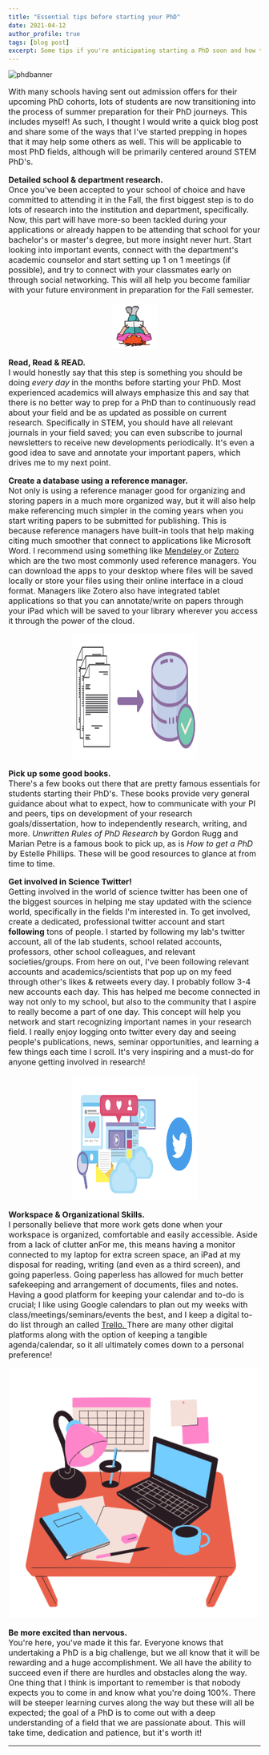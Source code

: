```yaml
---
title: "Essential tips before starting your PhD"
date: 2021-04-12
author_profile: true
tags: [blog post]
excerpt: Some tips if you're anticipating starting a PhD soon and how to (help) become prepared for the journey that lies ahead!
---
```

<img src="/images/gradbanner.png" alt="phdbanner" class = "center">

<p style="font-size:16px"> With many schools having sent out admission offers for their upcoming PhD cohorts, lots of students are now transitioning into the process of summer preparation for their PhD journeys. This includes myself! As such, I thought I would write a quick blog post and share some of the ways that I've started prepping in hopes that it may help some others as well. This will be applicable to most PhD fields, although will be primarily centered around STEM PhD's. </p>

<p style="font-size:16px"><b>Detailed school & department research.</b> <br>
Once you've been accepted to your school of choice and have committed to attending it in the Fall, the first biggest step is to do lots of research into the institution and department, specifically. Now, this part will have more-so been tackled during your applications or already happen to be attending that school for your bachelor's or master's degree, but more insight never hurt. Start looking into important events, connect with the department's academic counselor and start setting up 1 on 1 meetings (if possible), and try to connect with your classmates early on through social networking. This will all help you become familiar with your future environment in preparation for the Fall semester. </p>

<center><img src="/images/read2.png" alt="read2" width="90" height="90"></center>

<p style="font-size:16px"><b>Read, Read & READ.</b> <br>
I would honestly say that this step is something you should be doing <i> every day </i> in the months before starting your PhD. Most experienced academics will always emphasize this and say that there is no better way to prep for a PhD than to continuously read about your field and be as updated as possible on current research. Specifically in STEM, you should have all relevant journals in your field saved; you can even subscribe to journal newsletters to receive new developments periodically. It's even a good idea to save and annotate your important papers, which drives me to my next point. </p>

<p style="font-size:16px"><b>Create a database using a reference manager.</b> <br>
Not only is using a reference manager good for organizing and storing papers in a much more organized way, but it will also help make referencing much simpler in the coming years when you start writing papers to be submitted for publishing. This is because reference managers have built-in tools that help making citing much smoother that connect to applications like Microsoft Word. I recommend using something like <a href="https://www.mendeley.com/?interaction_required=true"> Mendeley </a> or <a href="https://www.zotero.org/"> Zotero </a> which are the two most commonly used reference managers. You can download the apps to your desktop where files will be saved locally or store your files using their online interface in a cloud format. Managers like Zotero also have integrated tablet applications so that you can annotate/write on papers through your iPad which will be saved to your library wherever you access it through the power of the cloud. </p>

<center><img src="/images/database.png" alt="database" width="250" height="250"></center>

<p style="font-size:16px"><b>Pick up some good books.</b> <br>
There's a few books out there that are pretty famous essentials for students starting their PhD's. These books provide very general guidance about what to expect, how to communicate with your PI and peers, tips on development of your research goals/dissertation, how to independently research, writing, and more. <i> Unwritten Rules of PhD Research </i> by Gordon Rugg and Marian Petre is a famous book to pick up, as is <i> How to get a PhD </i> by Estelle Phillips. These will be good resources to glance at from time to time. </p>

<p style="font-size:16px"><b> Get involved in Science Twitter! </b> <br>
Getting involved in the world of science twitter has been one of the biggest sources in helping me stay updated with the science world, specifically in the fields I'm interested in. To get involved, create a dedicated, professional twitter account and start <b>following</b> tons of people. I started by following my lab's twitter account, all of the lab students, school related accounts, professors, other school colleagues, and relevant societies/groups. From here on out, I've been following relevant accounts and academics/scientists that pop up on my feed through other's likes & retweets every day. I probably follow 3-4 new accounts each day. This has helped me become connected in way not only to my school, but also to the community that I aspire to really become a part of one day. This concept will help you network and start recognizing important names in your research field. I really enjoy logging onto twitter every day and seeing people's publications, news, seminar opportunities, and learning a few things each time I scroll. It's very inspiring and a must-do for anyone getting involved in research! </p>

<center><img src="/images/twitter.png" alt="twitter" width="250" height="250"></center>

<p style="font-size:16px"><b> Workspace & Organizational Skills. </b> <br>
I personally believe that more work gets done when your workspace is organized, comfortable and easily accessible. Aside from a lack of clutter anFor me, this means having a monitor connected to my laptop for extra screen space, an iPad at my disposal for reading, writing (and even as a third screen), and going paperless. Going paperless has allowed for much better safekeeping and arrangement of documents, files and notes. Having a good platform for keeping your calendar and to-do is crucial; I like using Google calendars to plan out my weeks with class/meetings/seminars/events the best, and I keep a digital to-do list through an called <a href="https://trello.com/en-US"> Trello. </a> There are many other digital platforms along with the option of keeping a tangible agenda/calendar, so it all ultimately comes down to a personal preference! </p>

<center><img src="/images/workspace.png" alt="workspace" width="500" height="500"></center>

<p style="font-size:16px"><b>Be more excited than nervous.</b> <br>
You're here, you've made it this far. Everyone knows that undertaking a PhD is a big challenge, but we all know that it will be rewarding and a huge accomplishment. We all have the ability to succeed even if there are hurdles and obstacles along the way. One thing that I think is important to remember is that nobody expects you to come in and know what you're doing 100%. There will be steeper learning curves along the way but these will all be expected; the goal of a PhD is to come out with a deep understanding of a field that we are passionate about. This will take time, dedication and patience, but it's worth it! </p>

<hr>
